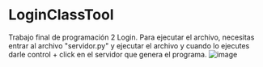 # LoginClassTool
Trabajo final de programación 2 Login.
Para ejecutar el archivo, necesitas entrar al archivo "servidor.py" y ejecutar el archivo y cuando lo ejecutes darle control + click en el servidor que genera el programa.
![image](https://user-images.githubusercontent.com/107661618/205472736-9dc1b1b7-b789-4e69-a333-a837a0574cd4.png)
